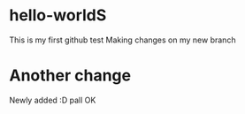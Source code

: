 # hello-worldS
This is my first github test
Making changes on my new branch
# Another change
Newly added :D
pall
OK
